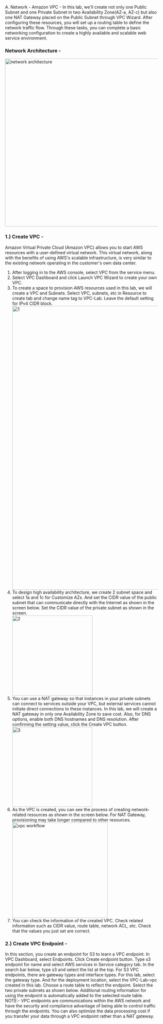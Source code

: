 A. Network - Amazon VPC -</b></h3> 
In this lab, we'll create not only one Public Subnet and one Private Subnet in two Availability Zone(AZ-a, AZ-c) 
but also one NAT Gateway placed on the Public Subnet through VPC Wizard. After configuring these resources,
you will set up a routing table to define the network traffic flow. 
Through these tasks, you can complete a basic networking configuration to create a highly available and scalable web service environment. 
<h3><b>
Network Architecture - </b></h3>
<img width="552" alt="network architecture" src="https://github.com/manas0120/Highly-Available-Multi-Tier-Web-Application/assets/60257363/8d22459a-3bd4-4fea-8d05-9d0805903c47">
<h3><b>
1.) Create  VPC - </b></h3>Amazon Virtual Private Cloud (Amazon VPC) allows you to start AWS resources with a user-defined virtual network. 
This virtual network, along with the benefits of using AWS's scalable infrastructure, is very similar to the existing network operating in the customer's own data center. 
<ol>
<li>After logging in to the AWS console, select VPC from the service menu.</li>
<li>Select VPC Dashboard and click Launch VPC Wizard to create your own VPC.</li>
<li>To create a space to provision AWS resources used in this lab, we will create a VPC and Subnets.
Select VPC, subnets, etc in Resource to create tab and change name tag to VPC-Lab. Leave the default setting for IPv4 CIDR block. </li>
<img width="932" alt="1" src="https://github.com/manas0120/Highly-Available-Multi-Tier-Web-Application/assets/60257363/2262bcb4-02f9-4006-8f4d-f93bade0ee75">
<li>To design high availability architecture, we create 2 subnet space and select 1a and 1c for Customize AZs. And set the CIDR value of the public subnet that can communicate directly with the Internet as shown in the screen below. 
Set the CIDR value of the private subnet as shown in the screen. </li>
<img width="264" alt="2" src="https://github.com/manas0120/Highly-Available-Multi-Tier-Web-Application/assets/60257363/1909eced-5187-49ec-bd46-86abac6abfd3">
<li>You can use a NAT gateway so that instances in your private subnets can connect to services outside your VPC, but external services cannot initiate direct connections to these instances. In this lab, we will create a NAT gateway in only one Availability Zone to save cost. Also, for DNS options, enable both DNS hostnames and DNS resolution. After confirming the setting value, click the Create VPC button.</li>
<img width="263" alt="3" src="https://github.com/manas0120/Highly-Available-Multi-Tier-Web-Application/assets/60257363/771765d9-fb8d-478c-b092-ed65a417db42">
<li>As the VPC is created, you can see the process of creating network-related resources as shown in the screen below. For NAT Gateway, provisioning may take longer compared to other resources.</li>
<img width="314" alt="vpc workflow" src="https://github.com/manas0120/Highly-Available-Multi-Tier-Web-Application/assets/60257363/415378e2-0b79-4f31-ab85-4659597585ca">
<li>You can check the information of the created VPC. Check related information such as CIDR value, route table, network ACL, etc. Check that the values you just set are correct. </li>
</ol>
<h3><b>
2.) Create VPC Endpoint - </b></h3>In this section, you create an endpoint for S3 to learn a VPC endpoint. 
In VPC Dashboard, select Endpoints. Click Create endpoint button. 
Type s3 endpoint for name and select AWS services in Service category tab. In the search bar below, type s3 and select the list at the top. 
For S3 VPC endpoints, there are gateway types and interface types. For this lab, select the gateway type. 
And for the deployment location, select the VPC-Lab-vpc created in this lab. 
Choose a route table to reflect the endpoint. Select the two private subnets as shown below. 
Additional routing information for using the endpoint is automatically added to the selected route table. 
NOTE:- VPC endpoints are communications within the AWS network and have the security and compliance 
advantage of being able to control traffic through the endpoints. You can also optimize the data processing 
cost if you transfer your data through a VPC endpoint rather than a NAT gateway. 
</p>
